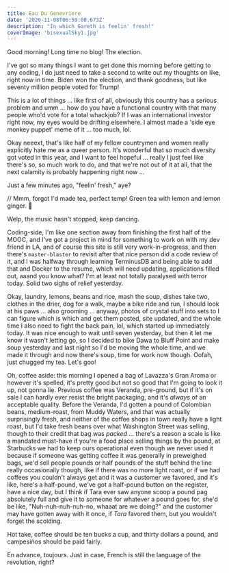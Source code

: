 ```yaml
---
title: Eau Du Genevriere
date: '2020-11-08T06:59:08.673Z'
description: "In which Gareth is feelin' fresh!"
coverImage: 'bisexualSky1.jpg'
---
```


Good morning! Long time no blog! The election.

I've got so many things I want to get done this morning before getting to any coding, I do just need to take a second to write out my thoughts on like, right now in time. Biden won the election, and thank goodness, but like seventy million people voted for Trump!

This is a lot of things ... like first of all, obviously this country has a serious problem and umm ... how do you have a functional country with that many people who'd vote for a total whackjob? If I was an international investor right now, my eyes would be drifting elsewhere. I almost made a 'side eye monkey puppet' meme of it ... too much, lol.

Okay neeext, that's like half of my fellow countrymen and women really explicitly hate me as a queer person. It's wonderful that so much diversity got voted in this year, and I want to feel hopeful ... really I just feel like there's so, so much work to do, and that we're not out of it at all, that the next calamity is probably happening right now ...

Just a few minutes ago, "feelin' fresh," aye?

// Mmm, forgot I'd made tea, perfect temp! Green tea with lemon and lemon ginger. 🍵

Welp, the music hasn't stopped, keep dancing.

Coding-side, I'm like one section away from finishing the first half of the MOOC, and I've got a project in mind for something to work on with my dev friend in LA, and of course this site is still very work-in-progress, and then there's `master-blaster` to revisit after that nice person did a code review of it, and I was halfway through learning TerminusDB and being able to add that and Docker to the resume, which will need updating, applications filled out, aaand you know what? I'm at least not totally paralysed with terror today. Solid two sighs of relief yesterday.

Okay, laundry, lemons, beans and rice, mash the soup, dishes take two, clothes in the drier, dog for a walk, maybe a bike ride and run, I should look at his paws ... also grooming ... anyway, photos of crystal stuff into sets to I can figure which is which and get them posted, site updated, and the whole time I also need to fight the back pain, lol, which started up immediately today. It was nice enough to wait until seven yesterday, but then it let me know it wasn't letting go, so I decided to bike Dawa to Bluff Point and make soup yesterday and last night so I'd be moving the whole time, and we made it through and now there's soup, time for work now though. Oofah, just chugged my tea. Let's goo!

Oh, coffee aside: this morning I opened a bag of Lavazza's Gran Aroma or however it's spelled, it's pretty good but not so good that I'm going to look it up, not gonna lie. Previous coffee was Veranda, pre-ground, but if it's on sale I can hardly ever resist the bright packaging, and it's _always_ of an acceptable quality. Before the Veranda, I'd gotten a pound of Colombian beans, medium-roast, from Muddy Waters, and that was actually surprisingly fresh, and neither of the coffee shops in town really have a light roast, but I'd take fresh beans over what Washington Street was selling, though to their credit that bag was _packed_ ... there's a reason a scale is like a mandated must-have if you're a food place selling things by the pound, at Starbucks we had to keep ours operational even though we never used it because if someone was getting coffee it was generally in preweighed bags, we'd sell people pounds or half pounds of the stuff behind the line really occasionally though, like if there was no more light roast, or if we had coffees you couldn't always get and it was a customer we favored, and it's like, here's a half-pound, we've got a half-pound button on the register, have a nice day, but I think if Tara ever saw anyone scoop a pound pag absolutely full and give it to someone for whatever a pound goes for, she'd be like, "Nuh-nuh-nuh-nuh-no, whaaat are we doing?" and the customer may have gotten away with it once, if _Tara_ favored them, but you wouldn't forget the scolding.

Hot take, coffee should be ten bucks a cup, and thirty dollars a pound, and campesiños should be paid fairly.

En advance, toujours. Just in case, French is still the language of the revolution, right?
